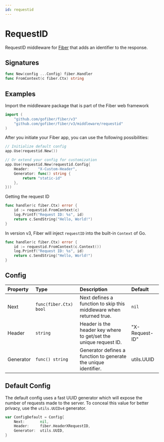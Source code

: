 ```yaml
---
id: requestid
---
```


# RequestID

RequestID middleware for [Fiber](https://github.com/gofiber/fiber) that adds an identifier to the response.

## Signatures

```go
func New(config ...Config) fiber.Handler
func FromContext(c fiber.Ctx) string
```

## Examples

Import the middleware package that is part of the Fiber web framework

```go
import (
    "github.com/gofiber/fiber/v3"
    "github.com/gofiber/fiber/v3/middleware/requestid"
)
```

After you initiate your Fiber app, you can use the following possibilities:

```go
// Initialize default config
app.Use(requestid.New())

// Or extend your config for customization
app.Use(requestid.New(requestid.Config{
    Header:    "X-Custom-Header",
    Generator: func() string {
        return "static-id"
    },
}))
```

Getting the request ID

```go
func handler(c fiber.Ctx) error {
    id := requestid.FromContext(c)
    log.Printf("Request ID: %s", id)
    return c.SendString("Hello, World!")
}
```

In version v3, Fiber will inject `requestID` into the built-in `Context` of Go.

```go
func handler(c fiber.Ctx) error {
    id := requestid.FromContext(c.Context())
    log.Printf("Request ID: %s", id)
    return c.SendString("Hello, World!")
}
```

## Config

| Property   | Type                    | Description                                                                                       | Default        |
|:-----------|:------------------------|:--------------------------------------------------------------------------------------------------|:---------------|
| Next       | `func(fiber.Ctx) bool` | Next defines a function to skip this middleware when returned true.                               | `nil`          |
| Header     | `string`                | Header is the header key where to get/set the unique request ID.                                  | "X-Request-ID" |
| Generator  | `func() string`         | Generator defines a function to generate the unique identifier.                                   | utils.UUID     |

## Default Config

The default config uses a fast UUID generator which will expose the number of
requests made to the server. To conceal this value for better privacy, use the
`utils.UUIDv4` generator.

```go
var ConfigDefault = Config{
    Next:       nil,
    Header:     fiber.HeaderXRequestID,
    Generator:  utils.UUID,
}
```
